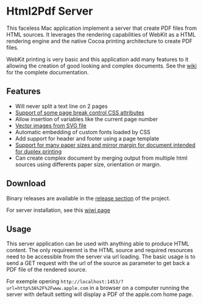 # Html2Pdf Server

This faceless Mac application implement a server that create PDF files from HTML sources. It leverages the rendering capabilities of WebKit as a HTML rendering engine and the native Cocoa printing architecture to create PDF files.

WebKit printing is very basic and this application add many features to it allowing the creation of good looking and complex documents. See the [wiki](https://github.com/Kaviju/Html2PdfServer/wiki/Home) for the complete documentation.

## Features 

* Will never split a text line on 2 pages
* [Support of some page break control CSS attributes](https://github.com/Kaviju/Html2PdfServer/wiki/CSS-Page-break-control-attributes)
* Allow insertion of variables like the current page number
* [Vector images from SVG file](https://github.com/Kaviju/Html2PdfServer/wiki/SVG-images)
* Automatic embedding of custom fonts loaded by CSS
* Add support for header and footer using a page template
* [Support for many paper sizes and mirror margin for document intended for duplex printing](https://github.com/Kaviju/Html2PdfServer/wiki/Paper,-margins-and-scale)
* Can create complex document by merging output from multiple html sources using differents paper size, orientation or margin.


## Download

Binary releases are available in the [release section](https://github.com/Kaviju/Html2PdfServer/releases) of the project.

For server installation, see this [wiwi page](https://github.com/Kaviju/Html2PdfServer/wiki/Installation-and-configuration)


## Usage

This server application can be used with anything able to produce HTML content. The only requireemnt is the HTML source and required resources need to be accessible from the server via url loading. The basic usage is to send a GET request with the url of the source as parameter to get back a PDF file of the rendered source.

For exemple opening `http://localhost:1453/?url=http%3A%2F%2Fwww.apple.com` in a browser on a computer running the server with default setting will display a PDF of the apple.com home page.

